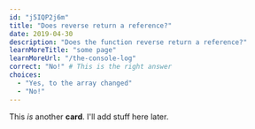 ```yaml
---
id: "j5IQP2j6m"
title: "Does reverse return a reference?"
date: 2019-04-30
description: "Does the function reverse return a reference?"
learnMoreTitle: "some page"
learnMoreUrl: "/the-console-log"
correct: "No!" # This is the right answer
choices:
  - "Yes, to the array changed"
  - "No!"
---
```


This _is_ another **card**. I'll add stuff here later.
